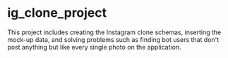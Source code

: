 # ig_clone_project
This project includes creating the Instagram clone schemas, inserting the mock-up data, and solving problems such as finding bot users that don't post anything but like every single photo on the application.
